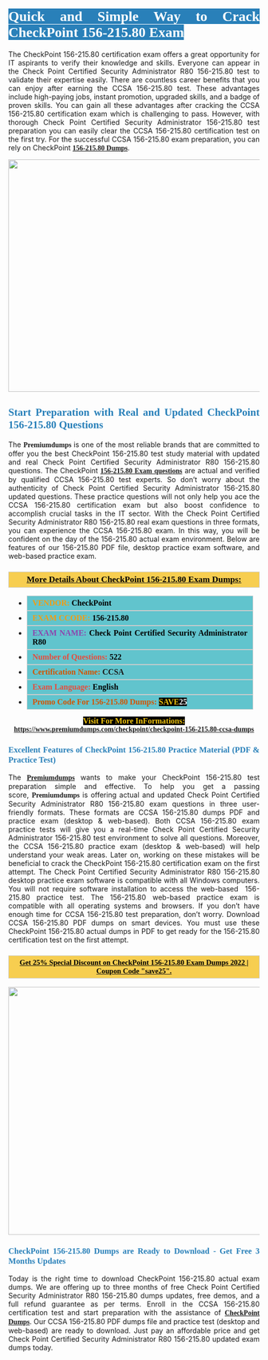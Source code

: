 <h1 style="text-align: justify;"><span style="color:#ffffff;"><span style="font-family:Georgia,serif;"><strong><span style="background-color:#2980b9;">Quick and Simple Way to Crack CheckPoint 156-215.80 Exam</span></strong></span></span></h1>

<p style="text-align: justify;">The CheckPoint 156-215.80 certification exam offers a great opportunity for IT aspirants to verify their knowledge and skills. Everyone can appear in the Check Point Certified Security Administrator R80 156-215.80 test to validate their expertise easily. There are countless career benefits that you can enjoy after earning the CCSA 156-215.80 test. These advantages include high-paying jobs, instant promotion, upgraded skills, and a badge of proven skills. You can gain all these advantages after cracking the CCSA 156-215.80 certification exam which is challenging to pass. However, with thorough Check Point Certified Security Administrator 156-215.80 test preparation you can easily clear the CCSA 156-215.80 certification test on the first try. For the successful CCSA 156-215.80 exam preparation, you can rely on CheckPoint <span style="font-family:Georgia,serif;"><strong><a href="https://www.premiumdumps.com/checkpoint/checkpoint-156-215.80-ccsa-dumps">156-215.80 Dumps</a></strong></span>.</p>

<p style="text-align: center;"><a href="https://www.premiumdumps.com/checkpoint/checkpoint-156-215.80-ccsa-dumps"><img alt="" src="https://i.imgur.com/KJGzbJ2.jpeg" style="width: 700px; height: 465px;" /></a></p>

<h2 style="text-align: justify;"><span style="color:#2980b9;"><span style="font-family:Georgia,serif;"><strong>Start Preparation with Real and Updated CheckPoint 156-215.80 Questions</strong></span></span></h2>

<p style="text-align: justify;">The <span style="font-size:14px;"><span style="font-family:Georgia,serif;"><strong>Premiumdumps</strong></span></span> is one of the most reliable brands that are committed to offer you the best CheckPoint 156-215.80 test study material with updated and real Check Point Certified Security Administrator R80 156-215.80 questions. The CheckPoint <span style="font-family:Georgia,serif;"><strong><a href="https://www.premiumdumps.com/checkpoint/checkpoint-156-215.80-ccsa-dumps">156-215.80 Exam questions</a></strong></span> are actual and verified by qualified CCSA 156-215.80 test experts. So don’t worry about the authenticity of Check Point Certified Security Administrator 156-215.80 updated questions. These practice questions will not only help you ace the CCSA 156-215.80 certification exam but also boost confidence to accomplish crucial tasks in the IT sector. With the Check Point Certified Security Administrator R80 156-215.80 real exam questions in three formats, you can experience the CCSA 156-215.80 exam. In this way, you will be confident on the day of the 156-215.80 actual exam environment. Below are features of our 156-215.80 PDF file, desktop practice exam software, and web-based practice exam.</p>

<h3 style="background: #f7ce50; border: 1px solid rgb(204, 204, 204); padding: 5px 10px; text-align: center;"><span style="font-family:Georgia,serif;"><u><u><span style="color:#000000;"><span style="font-size:11pt"><span style="line-height:normal"><b><span style="font-size:13.0pt"><span cambria="">More Details About CheckPoint 156-215.80 Exam Dumps:</span></span></b></span></span></span></u></u></span></h3>

<ul>
	<li style="margin:0cm 10pt">
	<div style="background:#61c4cd; border: 1px solid rgb(204, 204, 204); padding: 5px 10px; text-align: justify;"><span style="font-family:Georgia,serif;"><span style="font-size:11pt"><span style="line-height:normal"><b><span style="font-size:12.0pt"><span new="" roman="" times=""><span style="color:#f39c12;">VENDOR:</span> <span style="color:#000000;">CheckPoint</span></span></span></b></span></span></span></div>
	</li>
	<li style="margin:0cm 10pt">
	<div style="background: #61c4cd; border: 1px solid rgb(204, 204, 204); padding: 5px 10px; text-align: justify;"><span style="font-family:Georgia,serif;"><span style="font-size:11pt"><span style="line-height:normal"><b><span style="font-size:12.0pt"><span new="" roman="" times=""><span style="color:#f39c12;">EXAM CCODE:</span> <span style="color:#000000;">156-215.80</span></span></span></b></span></span></span></div>
	</li>
	<li style="margin:0cm 10pt">
	<div style="background: #61c4cd; border: 1px solid rgb(204, 204, 204); padding: 5px 10px; text-align: justify;"><span style="font-family:Georgia,serif;"><span style="font-size:11pt"><span style="line-height:normal"><b><span style="font-size:12.0pt"><span new="" roman="" times=""><span style="color:#8e44ad;">EXAM NAME:</span> <span style="color:#000000;">Check Point Certified Security Administrator R80</span></span></span></b></span></span></span></div>
	</li>
	<li style="margin:0cm 10pt">
	<div style="background: #61c4cd; border: 1px solid rgb(204, 204, 204); padding: 5px 10px;"><span style="font-family:Georgia,serif;"><span style="font-size:11pt"><span style="line-height:normal"><b><span style="font-size:12.0pt"><span new="" roman="" times=""><span style="color:#e74c3c;">Number of Questions:</span><span style="color:#000000;"><span style="color:#f1c40f;"> </span>522</span></span></span></b></span></span></span></div>
	</li>
	<li style="margin:0cm 10pt">
	<div style="background: #61c4cd; border: 1px solid rgb(204, 204, 204); padding: 5px 10px; text-align: justify;"><span style="font-family:Georgia,serif;"><span style="font-size:11pt"><span style="line-height:normal"><b><span style="font-size:12.0pt"><span new="" roman="" times=""><span style="color:#d35400;">Certification Name:</span> CCSA</span></span></b></span></span></span></div>
	</li>
	<li style="margin:0cm 10pt">
	<div style="background: #61c4cd; border: 1px solid rgb(204, 204, 204); padding: 5px 10px; text-align: justify;"><span style="font-family:Georgia,serif;"><span style="font-size:11pt"><span style="line-height:normal"><b><span style="font-size:12.0pt"><span new="" roman="" times=""><span style="color:#e74c3c;">Exam Language:</span> <span style="color:#000000;">English</span></span></span></b></span></span></span></div>
	</li>
	<li style="margin:0cm 10pt">
	<div style="background: #61c4cd; border: 1px solid rgb(204, 204, 204); padding: 5px 10px;"><span style="font-family:Georgia,serif;"><span style="font-size:11pt"><span style="line-height:normal"><b><span style="font-size:12.0pt"><span new="" roman="" times=""><span style="color:#d35400;">Promo Code For 156-215.80 Dumps:</span><span style="color:#f1c40f;"> <span style="background-color:#000000;">SAVE</span></span><span style="color:#ffffff;"><span style="background-color:#000000;">25</span></span></span></span></b></span></span></span></div>
	</li>
</ul>

<p style="text-align: center;"><span style="font-family:Georgia,serif;"><strong><span style="font-size:16px;"><span style="color:#f1c40f;"><span style="background-color:#000000;">Visit For More InFormations:</span></span></span> <a href="https://www.premiumdumps.com/checkpoint/checkpoint-156-215.80-ccsa-dumps">https://www.premiumdumps.com/checkpoint/checkpoint-156-215.80-ccsa-dumps</a></strong></span></p>

<h3 style="text-align: justify;"><span style="color:#2980b9;"><span style="font-family:Georgia,serif;"><strong><strong><strong>Excellent Features of CheckPoint 156-215.80 Practice Material (PDF & Practice Test)</strong></strong></strong></span></span></h3>

<p style="text-align: justify;">The <a href="https://www.premiumdumps.com/"><span style="font-size:14px;"><span style="font-family:Georgia,serif;"><strong>Premiumdumps</strong></span></span></a> wants to make your CheckPoint 156-215.80 test preparation simple and effective. To help you get a passing score, <span style="font-size:14px;"><span style="font-family:Georgia,serif;"><strong>Premiumdumps </strong></span></span>is offering actual and updated Check Point Certified Security Administrator R80 156-215.80 exam questions in three user-friendly formats. These formats are CCSA 156-215.80 dumps PDF and practice exam (desktop & web-based). Both CCSA 156-215.80 exam practice tests will give you a real-time Check Point Certified Security Administrator 156-215.80 test environment to solve all questions. Moreover, the CCSA 156-215.80 practice exam (desktop & web-based) will help understand your weak areas. Later on, working on these mistakes will be beneficial to crack the CheckPoint 156-215.80 certification exam on the first attempt. The Check Point Certified Security Administrator R80 156-215.80 desktop practice exam software is compatible with all Windows computers. You will not require software installation to access the web-based  156-215.80 practice test. The 156-215.80 web-based practice exam is compatible with all operating systems and browsers. If you don’t have enough time for CCSA 156-215.80 test preparation, don’t worry. Download CCSA 156-215.80 PDF dumps on smart devices. You must use these CheckPoint 156-215.80 actual dumps in PDF to get ready for the 156-215.80 certification test on the first attempt.</p>

<h3 style="background: rgb(247, 206, 80); border: 1px solid rgb(204, 204, 204); padding: 5px 10px; text-align: center;"><span style="font-family:Georgia,serif;"><u><span style="color:#000000;"><span style="font-size:11pt;"><span style="line-height:normal;"><b><span cambria="">Get 25% Special Discount on CheckPoint 156-215.80 Exam Dumps 2022 | Coupon Code "save25".</span></b></span></span></span></u></span></h3>

<p style="text-align: center;"><strong><strong><a href="https://www.premiumdumps.com/checkpoint/checkpoint-156-215.80-ccsa-dumps"><img alt="" src="https://i.imgur.com/lUqvVrJ.png" style="width: 867px; height: 496px;" /></a></strong></strong></p>

<h3 style="text-align: justify;"><strong><span style="color:#2980b9;"><span style="font-family:Georgia,serif;"><strong><strong><strong>CheckPoint 156-215.80 Dumps are Ready to Download - Get Free 3 Months Updates</strong></strong></strong></span></span></strong></h3>

<p style="text-align: justify;">Today is the right time to download CheckPoint 156-215.80 actual exam dumps. We are offering up to three months of free Check Point Certified Security Administrator R80 156-215.80 dumps updates, free demos, and a full refund guarantee as per terms. Enroll in the CCSA 156-215.80 certification test and start preparation with the assistance of <span style="font-family:Georgia,serif;"><strong><a href="https://www.premiumdumps.com/checkpoint-exam-dumps">CheckPoint Dumps</a></strong></span>. Our CCSA 156-215.80 PDF dumps file and practice test (desktop and web-based) are ready to download. Just pay an affordable price and get Check Point Certified Security Administrator R80 156-215.80 updated exam dumps today.</p>
